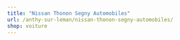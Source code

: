 ```yaml
---
title: "Nissan Thonon Segny Automobiles"
url: /anthy-sur-leman/nissan-thonon-segny-automobiles/
shop: voiture
---
```

